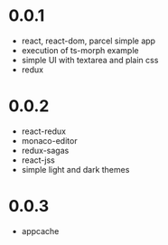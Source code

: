 # 0.0.1

 * react, react-dom, parcel simple app
 * execution of ts-morph example
 * simple UI with textarea and plain css
 * redux

# 0.0.2

 * react-redux
 * monaco-editor
 * redux-sagas
 * react-jss
 * simple light and dark themes

# 0.0.3

 * appcache